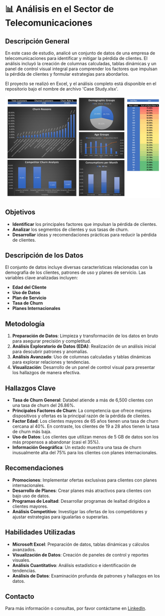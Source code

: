 # 📊 Análisis en el Sector de Telecomunicaciones

## Descripción General
En este caso de estudio, analicé un conjunto de datos de una empresa de telecomunicaciones para identificar y mitigar la pérdida de clientes. El análisis incluyó la creación de columnas calculadas, tablas dinámicas y un panel de control visual integral para comprender los factores que impulsan la pérdida de clientes y formular estrategias para abordarlos.

El proyecto se realizó en Excel, y el análisis completo está disponible en el repositorio bajo el nombre de archivo 'Case Study.xlsx'.

![Imagen de Análisis](https://github.com/jeanpaulomv/Analyzing-Customer-Churn-Case-Study-at-DataCamp/blob/main/Image%20Case%20Study.jpg?raw=true)

## Objetivos
- **Identificar** los principales factores que impulsan la pérdida de clientes.
- **Analizar** los segmentos de clientes y sus tasas de churn.
- **Desarrollar** ideas y recomendaciones prácticas para reducir la pérdida de clientes.

## Descripción de los Datos
El conjunto de datos incluye diversas características relacionadas con la demografía de los clientes, patrones de uso y planes de servicio. Las variables clave analizadas incluyen:
- **Edad del Cliente**
- **Uso de Datos**
- **Plan de Servicio**
- **Tasa de Churn**
- **Planes Internacionales**

## Metodología
1. **Preparación de Datos**: Limpieza y transformación de los datos en bruto para asegurar precisión y completitud.
2. **Análisis Exploratorio de Datos (EDA)**: Realización de un análisis inicial para descubrir patrones y anomalías.
3. **Análisis Avanzado**: Uso de columnas calculadas y tablas dinámicas para explorar relaciones y tendencias.
4. **Visualización**: Desarrollo de un panel de control visual para presentar los hallazgos de manera efectiva.

## Hallazgos Clave
- **Tasa de Churn General**: Databel atiende a más de 6,500 clientes con una tasa de churn del 26.86%.
- **Principales Factores de Churn**: La competencia que ofrece mejores dispositivos y ofertas es la principal razón de la pérdida de clientes.
- **Factor Edad**: Los clientes mayores de 65 años tienen una tasa de churn cercana al 40%. En contraste, los clientes de 19 a 28 años tienen la tasa de churn más baja.
- **Uso de Datos**: Los clientes que utilizan menos de 5 GB de datos son los más propensos a abandonar (casi el 35%).
- **Información Geográfica**: Un estado muestra una tasa de churn inusualmente alta del 75% para los clientes con planes internacionales.

## Recomendaciones
- **Promociones**: Implementar ofertas exclusivas para clientes con planes internacionales.
- **Desarrollo de Planes**: Crear planes más atractivos para clientes con bajo uso de datos.
- **Programas de Lealtad**: Desarrollar programas de lealtad dirigidos a clientes mayores.
- **Análisis Competitivo**: Investigar las ofertas de los competidores y ajustar estrategias para igualarlas o superarlas.

## Habilidades Utilizadas
- **Microsoft Excel**: Preparación de datos, tablas dinámicas y cálculos avanzados.
- **Visualización de Datos**: Creación de paneles de control y reportes visuales.
- **Análisis Cuantitativo**: Análisis estadístico e identificación de tendencias.
- **Análisis de Datos**: Examinación profunda de patrones y hallazgos en los datos.

## Contacto
Para más información o consultas, por favor contáctame en [LinkedIn](https://linkedin.com/in/jeanpaulomv/).

